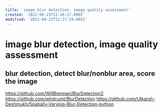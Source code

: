 ```yaml
---
title: 'image blur detection, image quality assessment'
created: '2022-09-23T12:26:27.800Z'
modified: '2022-09-23T12:27:29.685Z'
---
```


# image blur detection, image quality assessment

## blur detection, detect blur/nonblur area, score the image

https://github.com/WillBrennan/BlurDetection2
https://github.com/whdcumt/BlurDetection
https://github.com/Utkarsh-Deshmukh/Spatially-Varying-Blur-Detection-python
